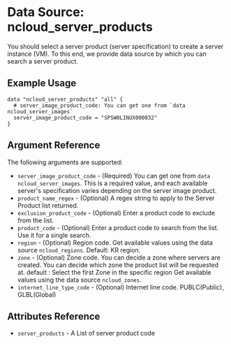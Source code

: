 # Data Source: ncloud_server_products

You should select a server product (server specification) to create a server instance (VM).
To this end, we provide data source by which you can search a server product.

## Example Usage

```hcl
data "ncloud_server_products" "all" {
  # server_image_product_code: You can get one from `data ncloud_server_images`
  server_image_product_code = "SPSW0LINUX000032"
}
```

## Argument Reference

The following arguments are supported:

* `server_image_product_code` - (Required) You can get one from `data ncloud_server_images`. This is a required value, and each available server's specification varies depending on the server image product.
* `product_name_regex` - (Optional) A regex string to apply to the Server Product list returned.
* `exclusion_product_code` - (Optional) Enter a product code to exclude from the list.
* `product_code` - (Optional) Enter a product code to search from the list. Use it for a single search.
* `region` - (Optional) Region code. Get available values using the data source `ncloud_regions`.
    Default: KR region.
* `zone` - (Optional) Zone code. You can decide a zone where servers are created. You can decide which zone the product list will be requested at. default : Select the first Zone in the specific region
    Get available values using the data source `ncloud_zones`.
* `internet_line_type_code` - (Optional) Internet line code. PUBLC(Public), GLBL(Global)

## Attributes Reference

* `server_products` - A List of server product code
